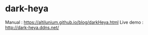 # dark-heya

Manual : https://altilunium.github.io/blog/darkHeya.html
Live demo : http://dark-heya.ddns.net/
